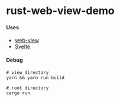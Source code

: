 # rust-web-view-demo

#### Uses
- [web-view](https://github.com/Boscop/web-view)
- [Svelte](https://github.com/sveltejs/svelte)

#### Debug
```shell
# view directory
yarn && yarn run build

# root directory
cargo run
```

